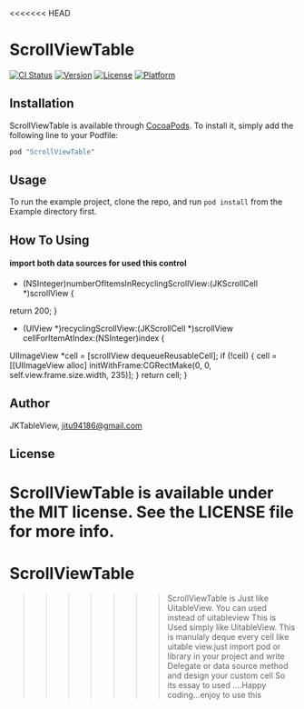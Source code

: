 <<<<<<< HEAD
# ScrollViewTable

[![CI Status](http://img.shields.io/travis/JKTableView/ScrollViewTable.svg?style=flat)](https://travis-ci.org/JKTableView/ScrollViewTable)
[![Version](https://img.shields.io/cocoapods/v/ScrollViewTable.svg?style=flat)](http://cocoapods.org/pods/ScrollViewTable)
[![License](https://img.shields.io/cocoapods/l/ScrollViewTable.svg?style=flat)](http://cocoapods.org/pods/ScrollViewTable)
[![Platform](https://img.shields.io/cocoapods/p/ScrollViewTable.svg?style=flat)](http://cocoapods.org/pods/ScrollViewTable)



## Installation

ScrollViewTable is available through [CocoaPods](http://cocoapods.org). To install
it, simply add the following line to your Podfile:

```ruby
pod "ScrollViewTable"
```
## Usage

To run the example project, clone the repo, and run `pod install` from the Example directory first.

## How To Using
#### import both data sources for used this control 
- (NSInteger)numberOfItemsInRecyclingScrollView:(JKScrollCell *)scrollView {

return 200;
}


- (UIView *)recyclingScrollView:(JKScrollCell *)scrollView
cellForItemAtIndex:(NSInteger)index {

UIImageView *cell = [scrollView dequeueReusableCell];
if (!cell) {
cell = [[UIImageView alloc] initWithFrame:CGRectMake(0, 0, self.view.frame.size.width, 235)];
}
return cell;
}


## Author

JKTableView, jitu94186@gmail.com

## License

ScrollViewTable is available under the MIT license. See the LICENSE file for more info.
=======
# ScrollViewTable
>>>>>>> ScrollViewTable is Just like UitableView. You can used instead of uitableview This is Used simply like UitableView. This is manulaly deque every cell like uitable view.just import pod or library in your project and write Delegate or data source method and design your custom cell So its essay to used ....Happy coding...enjoy to use this
